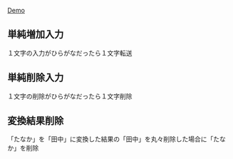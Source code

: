 
[Demo](https://omusubiio.github.io/autokana)

## 単純増加入力
１文字の入力がひらがなだったら１文字転送

## 単純削除入力
１文字の削除がひらがなだったら１文字削除

## 変換結果削除
「たなか」を「田中」に変換した結果の「田中」を丸々削除した場合に「たなか」を削除
